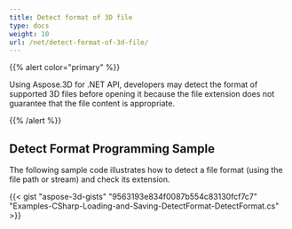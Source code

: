 ```yaml
---
title: Detect format of 3D file
type: docs
weight: 10
url: /net/detect-format-of-3d-file/
---
```


{{% alert color="primary" %}} 

Using Aspose.3D for .NET API, developers may detect the format of supported 3D files before opening it because the file extension does not guarantee that the file content is appropriate.

{{% /alert %}} 
## **Detect Format Programming Sample**
The following sample code illustrates how to detect a file format (using the file path or stream) and check its extension.

{{< gist "aspose-3d-gists" "9563193e834f0087b554c83130fcf7c7" "Examples-CSharp-Loading-and-Saving-DetectFormat-DetectFormat.cs" >}}
